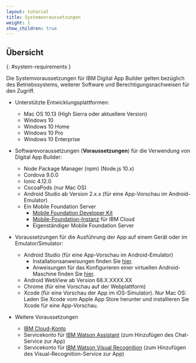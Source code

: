 ```yaml
---
layout: tutorial
title: Systemvoraussetzungen
weight: 1
show_children: true
---
```

<!-- NLS_CHARSET=UTF-8 -->
## Übersicht
{: #system-requirements }

Die Systemvoraussetzungen für IBM Digital App Builder gelten bezüglich des Betriebssystems, weiterer Software und Berechtigungsnachweisen für den Zugriff. 

* Unterstützte Entwicklungsplattformen: 

    * Mac OS 10.13 (High Sierra oder aktuellere Version)
    * Windows 10
    * Windows 10 Home
    * Windows 10 Pro
    * Windows 10 Enterprise

* Softwarevoraussetzungen (**Voraussetzungen**) für die Verwendung von Digital App Builder:

    * Node Package Manager (npm) (Node.js 10.x)
    * Cordova 9.0.0
    * Ionic 4.12.0
    * CocoaPods (nur Mac OS)
    * Android Studio ab Version 2.x.x (für eine App-Vorschau im Android-Emulator)
    * Ein Mobile Foundation Server
        * [Mobile Foundation Developer Kit](http://mobilefirstplatform.ibmcloud.com/downloads/#developer-kit)
        * [Mobile-Foundation-Instanz](https://cloud.ibm.com/catalog/services/mobile-foundation) für IBM Cloud
        * Eigenständiger Mobile Foundation Server

* Voraussetzungen für die Ausführung der App auf einem Gerät oder im Emulator/Simulator:

    * Android Studio (für eine App-Vorschau im Android-Emulator)
        * Installationsanweisungen finden Sie [hier](https://developer.android.com/studio/).
        * Anweisungen für das Konfigurieren einer virtuellen Android-Maschine finden Sie [hier](https://developer.android.com/studio/releases/emulator).
    * Android WebView ab Version 68.X.XXXX.XX
    * Chrome (für eine Vorschau auf der Webplattform)
    * Xcode (für eine Vorschau der App im iOS-Simulator). Nur Mac OS: Laden Sie Xcode vom Apple App Store herunter und installieren Sie Xcode für eine App-Vorschau.

* Weitere Voraussetzungen

    * [IBM Cloud-Konto](https://cloud.ibm.com/registration)
    * Servicekonto für [IBM Watson Assistant](https://cloud.ibm.com/catalog/services/watson-assistant) (zum Hinzufügen des Chat-Service zur App)
    * Servicekonto für [IBM Watson Visual Recognition](https://cloud.ibm.com/developer/watson/starter-kits/watson-visual-recognition-basic) (zum Hinzufügen des Visual-Recognition-Service zur App)


